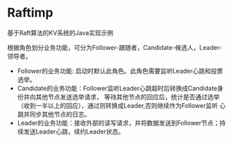 # Raftimp
基于Raft算法的KV系统的Java实现示例

根据角色划分业务功能，可分为Follower-跟随者，Candidate-候选人，Leader-领导者。
- Follower的业务功能: 启动时默认此角色。此角色需要监听Leader心跳和投票选举。
- Candidate的业务功能：Follower监听Leader心跳超时后转换成Candidate身份并向其他节点发送选举请求，
等待其他节点的回应后，统计是否通过选举（收到一半以上的回应），通过则转换成Leader,否则继续作为Follower监听
心跳并同步其他节点的日志。
- Leader的业务功能：接收外部的读写请求，并将数据发送到Follower节点；持续发送Leader心跳，续约Leader状态。
 